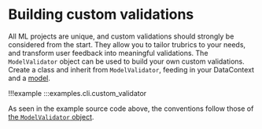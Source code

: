 # Building custom validations
All ML projects are unique, and custom validations should strongly be considered from the start. They
allow you to tailor trubrics to your needs, and transform user feedback into meaningful validations.
The `ModelValidator` object can be used to build your own custom validations. Create a class and inherit from
`ModelValidator`, feeding in your DataContext and a [model](models.md).

!!!example
    :::examples.cli.custom_validator

As seen in the example source code above, the conventions follow those of [the `ModelValidator` object](validator_object.md).
